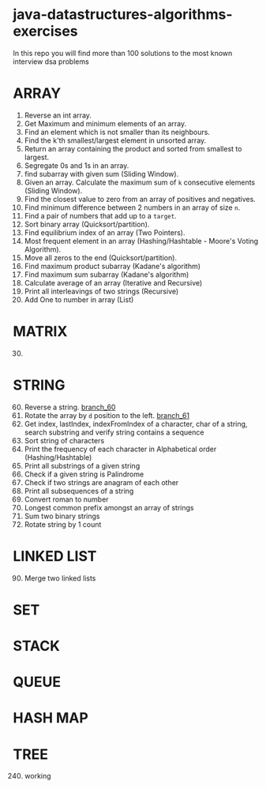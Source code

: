 # java-datastructures-algorithms-exercises
In this repo you will find more than 100 solutions to the most known interview dsa problems


# ARRAY
1. Reverse an int array.
2. Get Maximum and minimum elements of an array.
3. Find an element which is not smaller than its neighbours.
4. Find the k'th smallest/largest element in unsorted array.
5. Return an array containing the product and sorted from smallest to largest.
6. Segregate 0s and 1s in an array.
7. find subarray with given sum (Sliding Window).
8. Given an array. Calculate the maximum sum of `k` consecutive elements (Sliding Window).
9. Find the closest value to zero from an array of positives and negatives.
10. Find minimum difference between 2 numbers in an array of size `n`.
11. Find a pair of numbers that add up to a `target`.
12. Sort binary array (Quicksort/partition).
13. Find equilibrium index of an array (Two Pointers).
14. Most frequent element in an array (Hashing/Hashtable - Moore's Voting Algorithm).
15. Move all zeros to the end (Quicksort/partition).
16. Find maximum product subarray (Kadane's algorithm)
17. Find maximum sum subarray (Kadane's algorithm)
18. Calculate average of an array (Iterative and Recursive)
19. Print all interleavings of two strings (Recursive)
20. Add One to number in array (List)


# MATRIX
30.


# STRING
60. Reverse a string. [branch_60](https://github.com/CarlitosDroid/java-datastructures-algorithms-exercises/tree/exercise_60)
61. Rotate the array by `d` position to the left. [branch_61](https://github.com/CarlitosDroid/java-datastructures-algorithms-exercises/tree/exercise_61)
62. Get index, lastIndex, indexFromIndex of a character, char of a string, search substring and verify string contains a sequence
63. Sort string of characters
64. Print the frequency of each character in Alphabetical order (Hashing/Hashtable)
65. Print all substrings of a given string
66. Check if a given string is Palindrome
67. Check if two strings are anagram of each other
68. Print all subsequences of a string
69. Convert roman to number
70. Longest common prefix amongst an array of strings
71. Sum two binary strings
72. Rotate string by 1 count

# LINKED LIST
90. Merge two linked lists

# SET

# STACK

# QUEUE

# HASH MAP

# TREE
240. working


